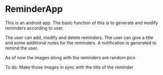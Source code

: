 # ReminderApp
This is an android app. The basic function of this is to generate and modify reminders according to user.

The user can add, modify and delete reminders.
The user can give a title and some additional notes for the reminders.
A notification is generated to remind the user.

As of now the images along with the reminders are random pics

To do:
Make those images in sync with the title of the reminder
